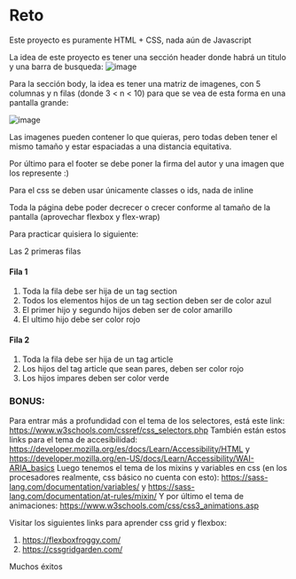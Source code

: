 # Reto
Este proyecto es puramente HTML + CSS, nada aún de Javascript

La idea de este proyecto es tener una sección header donde habrá un titulo y una barra de busqueda: ![image](https://user-images.githubusercontent.com/26677733/208135402-85e54dc1-6c98-412b-92de-b2b0f8f9ae8f.png)

Para la sección body, la idea es tener una matriz de imagenes, con 5 columnas y n filas (donde 3 < n < 10) para que se vea de esta forma en una pantalla grande:

![image](https://user-images.githubusercontent.com/26677733/196776126-ccf24f78-faf8-4694-baaf-e4981fec8d6c.png)

Las imagenes pueden contener lo que quieras, pero todas deben tener el mismo tamaño y estar espaciadas a una distancia equitativa.

Por último para el footer se debe poner la firma del autor y una imagen que los represente :)

Para el css se deben usar únicamente classes o ids, nada de inline

Toda la página debe poder decrecer o crecer conforme al tamaño de la pantalla (aprovechar flexbox y flex-wrap)

Para practicar quisiera lo siguiente:

Las 2 primeras filas

#### Fila 1
  1. Toda la fila debe ser hija de un tag section
  2. Todos los elementos hijos de un tag section deben ser de color azul
  3. El primer hijo y segundo hijos deben ser de color amarillo
  4. El ultimo hijo debe ser color rojo
  
#### Fila 2
  1. Toda la fila debe ser hija de un tag article
  2. Los hijos del tag article que sean pares, deben ser color rojo
  3. Los hijos impares deben ser color verde

### BONUS:

Para entrar más a profundidad con el tema de los selectores, está este link: https://www.w3schools.com/cssref/css_selectors.php
También están estos links para el tema de accesibilidad: https://developer.mozilla.org/es/docs/Learn/Accessibility/HTML y https://developer.mozilla.org/en-US/docs/Learn/Accessibility/WAI-ARIA_basics
Luego tenemos el tema de los mixins y variables en css (en los procesadores realmente, css básico no cuenta con esto): https://sass-lang.com/documentation/variables/ y https://sass-lang.com/documentation/at-rules/mixin/
Y por último el tema de animaciones: https://www.w3schools.com/css/css3_animations.asp


Visitar los siguientes links para aprender css grid y flexbox:
  1. https://flexboxfroggy.com/
  2. https://cssgridgarden.com/

Muchos éxitos
